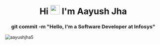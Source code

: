 <h1 align="center">Hi <img src="https://raw.githubusercontent.com/iampavangandhi/iampavangandhi/master/gifs/Hi.gif" width="30px"> I'm Aayush Jha</h1>
<h3 align="center">git commit -m "Hello, I'm a Software Developer at Infosys"</h3>

<p align="left"> <img src="https://komarev.com/ghpvc/?username=aayushjha5&label=Profile%20views&color=0e75b6&style=flat" alt="aayushjha5" /> </p>
